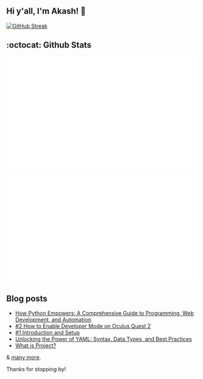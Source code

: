 ## Hi y'all, I'm Akash! 👋

[![GitHub Streak](https://streak-stats.demolab.com?user=Akash3121&theme=github-dark-blue&date_format=M%20j%5B%2C%20Y%5D)](https://git.io/streak-stats)


## :octocat: Github Stats 

![](https://github.com/Akash3121/github-stats/blob/master/generated/overview.svg)
![](https://github.com/Akash3121/github-stats/blob/master/generated/languages.svg)

## Blog posts
<!-- BLOG-POST-LIST:START -->
- [How Python Empowers: A Comprehensive Guide to Programming, Web Development, and Automation](https://akashrj.hashnode.dev/how-python-empowers-a-comprehensive-guide-to-programming-web-development-and-automation)
- [#2 How to Enable Developer Mode on Oculus Quest 2](https://akashrj.hashnode.dev/2-how-to-enable-developer-mode-on-oculus-quest-2)
- [#1 Introduction and Setup](https://akashrj.hashnode.dev/1-introduction-and-setup)
- [Unlocking the Power of YAML: Syntax, Data Types, and Best Practices](https://akashrj.hashnode.dev/unlocking-the-power-of-yaml-syntax-data-types-and-best-practices)
- [What is Project?](https://akashrj.hashnode.dev/what-is-project)
<!-- BLOG-POST-LIST:END -->
& [many more](https://akashrj.hashnode.dev/).

Thanks for stopping by!